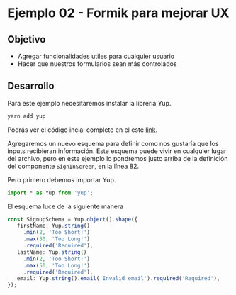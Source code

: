 # Ejemplo 02 - Formik para mejorar UX

## Objetivo

- Agregar funcionalidades utiles para cualquier usuario
- Hacer que nuestros formularios sean más controlados

## Desarrollo

Para este ejemplo necesitaremos instalar la librería Yup.

```bash
yarn add yup
```

Podrás ver el código incial completo en el este [link](https://github.com/SantiagoSiordia/ExampleApp/blob/s06-r01/App.tsx).

Agregaremos un nuevo esquema para definir como nos gustaría que los inputs recibieran información. Este esquema puede vivir en cualquier lugar del archivo, pero en este ejemplo lo pondremos justo arriba de la definición del componente `SignInScreen`, en la línea 82.

Pero primero debemos importar Yup.

```ts
import * as Yup from 'yup';
```

El esquema luce de la siguiente manera

```ts
const SignupSchema = Yup.object().shape({
   firstName: Yup.string()
     .min(2, 'Too Short!')
     .max(50, 'Too Long!')
     .required('Required'),
   lastName: Yup.string()
     .min(2, 'Too Short!')
     .max(50, 'Too Long!')
     .required('Required'),
   email: Yup.string().email('Invalid email').required('Required'),
});
```